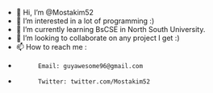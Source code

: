 - 👋 Hi, I’m @Mostakim52
- 👀 I’m interested in a lot of programming :)
- 🌱 I’m currently learning BsCSE in North South University.
- 💞️ I’m looking to collaborate on any project I get :)
- 📫 How to reach me :
-           Email: guyawesome96@gmail.com
-           Twitter: twitter.com/Mostakim52

<!---
Mostakim52/Mostakim52 is a ✨ special ✨ repository because its `README.md` (this file) appears on your GitHub profile.
You can click the Preview link to take a look at your changes.
--->
